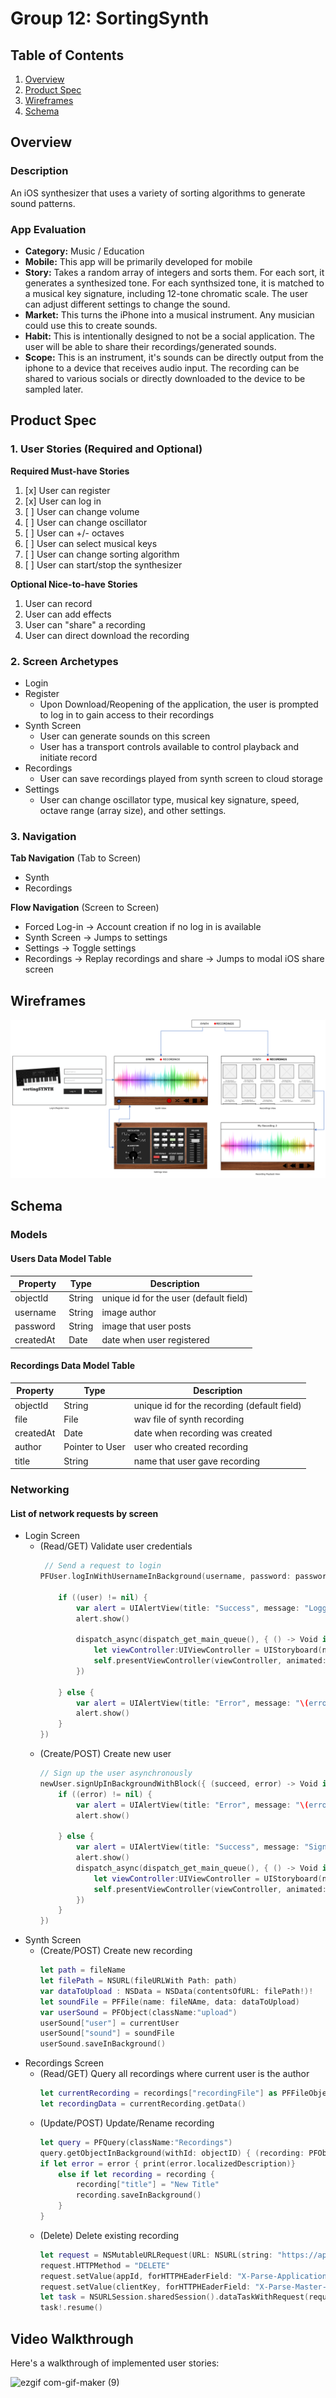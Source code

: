 # Group 12: SortingSynth

## Table of Contents
1. [Overview](#Overview)
1. [Product Spec](#Product-Spec)
1. [Wireframes](#Wireframes)
2. [Schema](#Schema)

## Overview
### Description
An iOS synthesizer that uses a variety of sorting algorithms to generate sound patterns.

### App Evaluation
- **Category:** Music / Education
- **Mobile:** This app will be primarily developed for mobile
- **Story:** Takes a random array of integers and sorts them. For each sort, it generates a synthesized tone. For each synthsized tone, it is matched to a musical key signature, including 12-tone chromatic scale. The user can adjust different settings to change the sound.
- **Market:** This turns the iPhone into a musical instrument. Any musician could use this to create sounds. 
- **Habit:** This is intentionally designed to not be a social application. The user will be able to share their recordings/generated sounds. 
- **Scope:** This is an instrument, it's sounds can be directly output from the iphone to a device that receives audio input. The recording can be shared to various socials or directly downloaded to the device to be sampled later.

## Product Spec

### 1. User Stories (Required and Optional)

**Required Must-have Stories**

1) [x] User can register
2) [x] User can log in
3) [ ] User can change volume
4) [ ] User can change oscillator
5) [ ] User can +/- octaves
6) [ ] User can select musical keys
7) [ ] User can change sorting algorithm
8) [ ] User can start/stop the synthesizer


**Optional Nice-to-have Stories**

1) User can record
2) User can add effects
3) User can "share" a recording
4) User can direct download the recording

### 2. Screen Archetypes

* Login
* Register
   * Upon Download/Reopening of the application, the user is prompted to log in to gain access to their recordings
* Synth Screen
    * User can generate sounds on this screen
    * User has a transport controls available to control playback and initiate record
* Recordings
    * User can save recordings played from synth screen to cloud storage
* Settings
    * User can change oscillator type, musical key signature, speed, octave range (array size), and other settings.
 

### 3. Navigation

**Tab Navigation** (Tab to Screen)

* Synth
* Recordings

**Flow Navigation** (Screen to Screen)

* Forced Log-in -> Account creation if no log in is available
* Synth Screen -> Jumps to settings
* Settings -> Toggle settings
* Recordings -> Replay recordings and share -> Jumps to modal iOS share screen


## Wireframes

![](wireframe.png)

## Schema 
### Models

#### Users Data Model Table 
| Property | Type     | Description|
| -------- | -------- | -------- |
| objectId | String   | unique id for the user (default field)|
| username  | String   | image author|
| password | String   | image that user posts|
| createdAt| Date     | date when user registered|


#### Recordings Data Model Table 
| Property | Type     | Description|
| -------- | -------- | --------   |
| objectId | String   | unique id for the recording (default field)|
| file     | File     | wav file of synth recording|
| createdAt| Date     | date when recording was created|
| author   | Pointer to User| user who created recording|
| title    | String   | name that user gave recording|


### Networking
#### List of network requests by screen      
  - Login Screen
      - (Read/GET) Validate user credentials
        ```swift
         // Send a request to login
        PFUser.logInWithUsernameInBackground(username, password: password, block: { (user, error) -> Void in           
            
            if ((user) != nil) {
                var alert = UIAlertView(title: "Success", message: "Logged In", delegate: self, cancelButtonTitle: "OK")
                alert.show()
                
                dispatch_async(dispatch_get_main_queue(), { () -> Void in
                    let viewController:UIViewController = UIStoryboard(name: "Main", bundle: nil).instantiateViewControllerWithIdentifier("Home") as! UIViewController
                    self.presentViewController(viewController, animated: true, completion: nil)
                })
                
            } else {
                var alert = UIAlertView(title: "Error", message: "\(error)", delegate: self, cancelButtonTitle: "OK")
                alert.show()
            }
        })
        ```
      - (Create/POST) Create new user 
        ```swift
        // Sign up the user asynchronously
        newUser.signUpInBackgroundWithBlock({ (succeed, error) -> Void in
            if ((error) != nil) {
                var alert = UIAlertView(title: "Error", message: "\(error)", delegate: self, cancelButtonTitle: "OK")
                alert.show()
                
            } else {
                var alert = UIAlertView(title: "Success", message: "Signed Up", delegate: self, cancelButtonTitle: "OK")
                alert.show()
                dispatch_async(dispatch_get_main_queue(), { () -> Void in
                    let viewController:UIViewController = UIStoryboard(name: "Main", bundle: nil).instantiateViewControllerWithIdentifier("Home") as! UIViewController
                    self.presentViewController(viewController, animated: true, completion: nil)
                })
            }
        })
        ```
  - Synth Screen
      - (Create/POST) Create new recording
        ```swift
        let path = fileName
        let filePath = NSURL(fileURLWith Path: path)
        var dataToUpload : NSData = NSData(contentsOfURL: filePath!)!
        let soundFile = PFFile(name: fileNAme, data: dataToUpload)
        var userSound = PFObject(className:"upload")
        userSound["user"] = currentUser
        userSound["sound"] = soundFile
        userSound.saveInBackground()
        ```
  - Recordings Screen
      - (Read/GET) Query all recordings where current user is the author
        ```swift
        let currentRecording = recordings["recordingFile"] as PFFileObject
        let recordingData = currentRecording.getData()
        ```
      - (Update/POST) Update/Rename recording
        ```swift
        let query = PFQuery(className:"Recordings")
        query.getObjectInBackground(withId: objectID) { (recording: PFObject?, error: Error?) in 
        if let error = error { print(error.localizedDescription)} 
            else if let recording = recording {
                recording["title"] = "New Title"
                recording.saveInBackground()
            }                                                                               
        }
        ```
      - (Delete) Delete existing recording
        ```swift
        let request = NSMutableURLRequest(URL: NSURL(string: "https://api.parse.com/1/files/recordings\(currentuser.objectId).wav")!)
        request.HTTPMethod = "DELETE"
        request.setValue(appId, forHTTPHEaderField: "X-Parse-Application-Id")
        request.setValue(clientKey, forHTTPHEaderField: "X-Parse-Master-Key")
        let task = NSURLSession.sharedSession().dataTaskWithRequest(request,completionHandler: {data, response, error -> Void in print("Response: \(response)")})
        task!.resume()
        ```

## Video Walkthrough

Here's a walkthrough of implemented user stories:

![ezgif com-gif-maker (9)](https://user-images.githubusercontent.com/97559945/201757687-4bcfabcd-6881-43b5-922d-e7cefcc4b001.gif)

